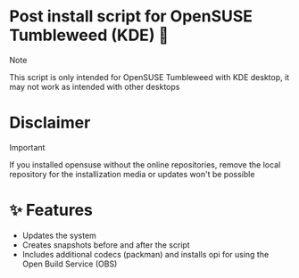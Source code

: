 # Post install script for OpenSUSE Tumbleweed (KDE) 👋

> [!NOTE]
> This script is only intended for OpenSUSE Tumbleweed with KDE desktop, it may not work as intended with other desktops

# Disclaimer
> [!IMPORTANT]
> If you installed opensuse without the online repositories, remove the local repository for the installization media or updates won't be possible <br />

# ✨ Features
* Updates the system
* Creates snapshots before and after the script
* Includes additional codecs (packman) and installs opi for using the Open Build Service (OBS)